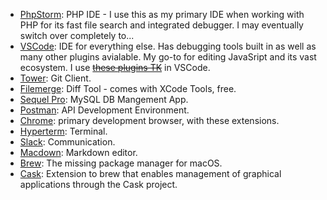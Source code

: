 * [PhpStorm](https://www.jetbrains.com/phpstorm/): PHP IDE - I use this as my primary IDE when working with PHP for its fast file search and integrated debugger. I may eventually switch over completely to...
* [VSCode](https://code.visualstudio.com/): IDE for everything else. Has debugging tools built in as well as many other plugins avialable. My go-to for editing JavaSript and its vast ecosystem. I use ~~[these plugins TK](TK)~~ in VSCode.
* [Tower](https://www.git-tower.com/mac): Git Client.
* [Filemerge](https://developer.apple.com/xcode/features/): Diff Tool - comes with XCode Tools, free.
* [Sequel Pro](https://www.sequelpro.com/): MySQL DB Mangement App.
* [Postman](https://www.getpostman.com/products): API Development Environment.
* [Chrome](https://www.google.com/chrome/): primary development browser, with these extensions.
* [Hyperterm](https://hyper.is/): Terminal.
* [Slack](https://slack.com/): Communication.
* [Macdown](https://macdown.uranusjr.com/): Markdown editor.
* [Brew](https://brew.sh/): The missing package manager for macOS.
* [Cask](http://caskroom.io/): Extension to brew that enables management of graphical applications through the Cask project.